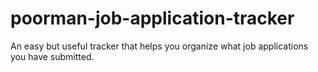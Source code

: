 # poorman-job-application-tracker
An easy but useful tracker that helps you organize what job applications you have submitted.
